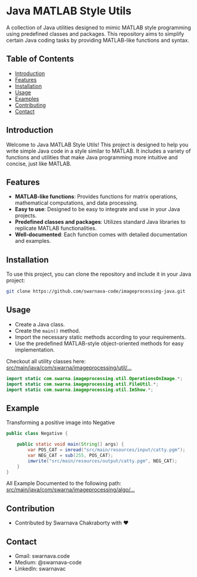 # Java MATLAB Style Utils

A collection of Java utilities designed to mimic MATLAB style programming using predefined classes and packages. This repository aims to simplify certain Java coding tasks by providing MATLAB-like functions and syntax.


## Table of Contents

- [Introduction](#introduction)
- [Features](#features)
- [Installation](#installation)
- [Usage](#usage)
- [Examples](#examples)
- [Contributing](#contributing)
- [Contact](#contact)


## Introduction

Welcome to Java MATLAB Style Utils! This project is designed to help you write simple Java code in a style similar to MATLAB. It includes a variety of functions and utilities that make Java programming more intuitive and concise, just like MATLAB.


## Features

- **MATLAB-like functions**: Provides functions for matrix operations, mathematical computations, and data processing.
- **Easy to use**: Designed to be easy to integrate and use in your Java projects.
- **Predefined classes and packages**: Utilizes standard Java libraries to replicate MATLAB functionalities.
- **Well-documented**: Each function comes with detailed documentation and examples.


## Installation

To use this project, you can clone the repository and include it in your Java project:

```bash
git clone https://github.com/swarnava-code/imageprocessing-java.git
```


## Usage

- Create a Java class.
- Create the `main()` method.
- Import the necessary static methods according to your requirements.
- Use the predefined MATLAB-style object-oriented methods for easy implementation.

Checkout all utility classes here:
[src/main/java/com/swarna/imageprocessing/util/...](src/main/java/com/swarna/imageprocessing/util)

```java
import static com.swarna.imageprocessing.util.OperationsOnImage.*;
import static com.swarna.imageprocessing.util.FileUtil.*;
import static com.swarna.imageprocessing.util.ImShow.*;
```

## Example

Transforming a positive image into Negative
```java
public class Negative {

    public static void main(String[] args) {
        var POS_CAT = imread("src/main/resources/input/catty.pgm");
        var NEG_CAT = sub(255, POS_CAT);
        imwrite("src/main/resources/output/catty.pgm", NEG_CAT);
    }
}
```
All Example Documented to the following path:
[src/main/java/com/swarna/imageprocessing/algo/...](src/main/java/com/swarna/imageprocessing/algo)


## Contribution

- Contributed by Swarnava Chakraborty with ❤️


## Contact

- Gmail: swarnava.code
- Medium: @swarnava-code
- LinkedIn: swarnavac
